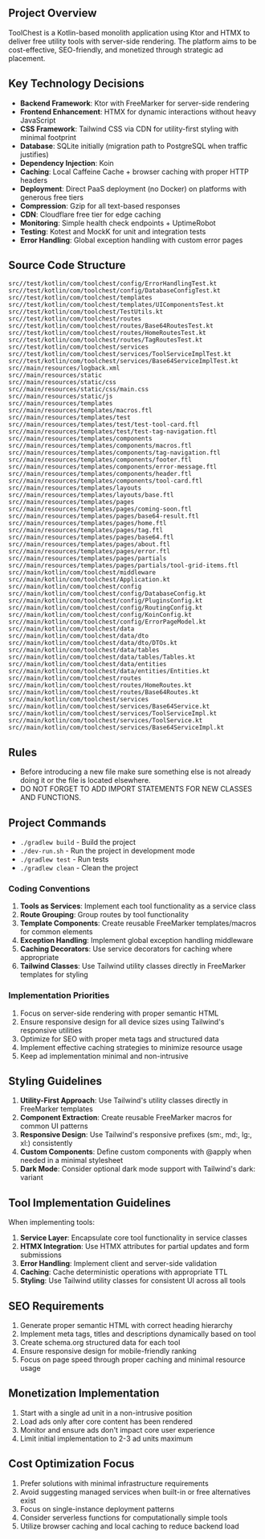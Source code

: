 ## Project Overview

ToolChest is a Kotlin-based monolith application using Ktor and HTMX to deliver free utility tools with server-side rendering. The platform aims to be cost-effective, SEO-friendly, and monetized through strategic ad placement.

## Key Technology Decisions

- **Backend Framework**: Ktor with FreeMarker for server-side rendering
- **Frontend Enhancement**: HTMX for dynamic interactions without heavy JavaScript
- **CSS Framework**: Tailwind CSS via CDN for utility-first styling with minimal footprint
- **Database**: SQLite initially (migration path to PostgreSQL when traffic justifies)
- **Dependency Injection**: Koin
- **Caching**: Local Caffeine Cache + browser caching with proper HTTP headers
- **Deployment**: Direct PaaS deployment (no Docker) on platforms with generous free tiers
- **Compression**: Gzip for all text-based responses
- **CDN**: Cloudflare free tier for edge caching
- **Monitoring**: Simple health check endpoints + UptimeRobot
- **Testing**: Kotest and MockK for unit and integration tests
- **Error Handling**: Global exception handling with custom error pages

## Source Code Structure
```
src//test/kotlin/com/toolchest/config/ErrorHandlingTest.kt
src//test/kotlin/com/toolchest/config/DatabaseConfigTest.kt
src//test/kotlin/com/toolchest/templates
src//test/kotlin/com/toolchest/templates/UIComponentsTest.kt
src//test/kotlin/com/toolchest/TestUtils.kt
src//test/kotlin/com/toolchest/routes
src//test/kotlin/com/toolchest/routes/Base64RoutesTest.kt
src//test/kotlin/com/toolchest/routes/HomeRoutesTest.kt
src//test/kotlin/com/toolchest/routes/TagRoutesTest.kt
src//test/kotlin/com/toolchest/services
src//test/kotlin/com/toolchest/services/ToolServiceImplTest.kt
src//test/kotlin/com/toolchest/services/Base64ServiceImplTest.kt
src//main/resources/logback.xml
src//main/resources/static
src//main/resources/static/css
src//main/resources/static/css/main.css
src//main/resources/static/js
src//main/resources/templates
src//main/resources/templates/macros.ftl
src//main/resources/templates/test
src//main/resources/templates/test/test-tool-card.ftl
src//main/resources/templates/test/test-tag-navigation.ftl
src//main/resources/templates/components
src//main/resources/templates/components/macros.ftl
src//main/resources/templates/components/tag-navigation.ftl
src//main/resources/templates/components/footer.ftl
src//main/resources/templates/components/error-message.ftl
src//main/resources/templates/components/header.ftl
src//main/resources/templates/components/tool-card.ftl
src//main/resources/templates/layouts
src//main/resources/templates/layouts/base.ftl
src//main/resources/templates/pages
src//main/resources/templates/pages/coming-soon.ftl
src//main/resources/templates/pages/base64-result.ftl
src//main/resources/templates/pages/home.ftl
src//main/resources/templates/pages/tag.ftl
src//main/resources/templates/pages/base64.ftl
src//main/resources/templates/pages/about.ftl
src//main/resources/templates/pages/error.ftl
src//main/resources/templates/pages/partials
src//main/resources/templates/pages/partials/tool-grid-items.ftl
src//main/kotlin/com/toolchest/middleware
src//main/kotlin/com/toolchest/Application.kt
src//main/kotlin/com/toolchest/config
src//main/kotlin/com/toolchest/config/DatabaseConfig.kt
src//main/kotlin/com/toolchest/config/PluginsConfig.kt
src//main/kotlin/com/toolchest/config/RoutingConfig.kt
src//main/kotlin/com/toolchest/config/KoinConfig.kt
src//main/kotlin/com/toolchest/config/ErrorPageModel.kt
src//main/kotlin/com/toolchest/data
src//main/kotlin/com/toolchest/data/dto
src//main/kotlin/com/toolchest/data/dto/DTOs.kt
src//main/kotlin/com/toolchest/data/tables
src//main/kotlin/com/toolchest/data/tables/Tables.kt
src//main/kotlin/com/toolchest/data/entities
src//main/kotlin/com/toolchest/data/entities/Entities.kt
src//main/kotlin/com/toolchest/routes
src//main/kotlin/com/toolchest/routes/HomeRoutes.kt
src//main/kotlin/com/toolchest/routes/Base64Routes.kt
src//main/kotlin/com/toolchest/services
src//main/kotlin/com/toolchest/services/Base64Service.kt
src//main/kotlin/com/toolchest/services/ToolServiceImpl.kt
src//main/kotlin/com/toolchest/services/ToolService.kt
src//main/kotlin/com/toolchest/services/Base64ServiceImpl.kt
```

## Rules
- Before introducing a new file make sure something else is not already doing it or the file is located elsewhere.
- DO NOT FORGET TO ADD IMPORT STATEMENTS FOR NEW CLASSES AND FUNCTIONS.

## Project Commands
- `./gradlew build` - Build the project
- `./dev-run.sh`    - Run the project in development mode
- `./gradlew test`  - Run tests
- `./gradlew clean` - Clean the project

### Coding Conventions

1. **Tools as Services**: Implement each tool functionality as a service class
2. **Route Grouping**: Group routes by tool functionality
3. **Template Components**: Create reusable FreeMarker templates/macros for common elements
4. **Exception Handling**: Implement global exception handling middleware
5. **Caching Decorators**: Use service decorators for caching where appropriate
6. **Tailwind Classes**: Use Tailwind utility classes directly in FreeMarker templates for styling

### Implementation Priorities

1. Focus on server-side rendering with proper semantic HTML
2. Ensure responsive design for all device sizes using Tailwind's responsive utilities
3. Optimize for SEO with proper meta tags and structured data
4. Implement effective caching strategies to minimize resource usage
5. Keep ad implementation minimal and non-intrusive

## Styling Guidelines

1. **Utility-First Approach**: Use Tailwind's utility classes directly in FreeMarker templates
2. **Component Extraction**: Create reusable FreeMarker macros for common UI patterns
3. **Responsive Design**: Use Tailwind's responsive prefixes (sm:, md:, lg:, xl:) consistently
4. **Custom Components**: Define custom components with @apply when needed in a minimal stylesheet
5. **Dark Mode**: Consider optional dark mode support with Tailwind's dark: variant

## Tool Implementation Guidelines

When implementing tools:

1. **Service Layer**: Encapsulate core tool functionality in service classes
2. **HTMX Integration**: Use HTMX attributes for partial updates and form submissions
3. **Error Handling**: Implement client and server-side validation
4. **Caching**: Cache deterministic operations with appropriate TTL
5. **Styling**: Use Tailwind utility classes for consistent UI across all tools

## SEO Requirements

1. Generate proper semantic HTML with correct heading hierarchy
2. Implement meta tags, titles and descriptions dynamically based on tool
3. Create schema.org structured data for each tool
4. Ensure responsive design for mobile-friendly ranking
5. Focus on page speed through proper caching and minimal resource usage

## Monetization Implementation

1. Start with a single ad unit in a non-intrusive position
2. Load ads only after core content has been rendered
3. Monitor and ensure ads don't impact core user experience
4. Limit initial implementation to 2-3 ad units maximum

## Cost Optimization Focus

1. Prefer solutions with minimal infrastructure requirements
2. Avoid suggesting managed services when built-in or free alternatives exist
3. Focus on single-instance deployment patterns
4. Consider serverless functions for computationally simple tools
5. Utilize browser caching and local caching to reduce backend load